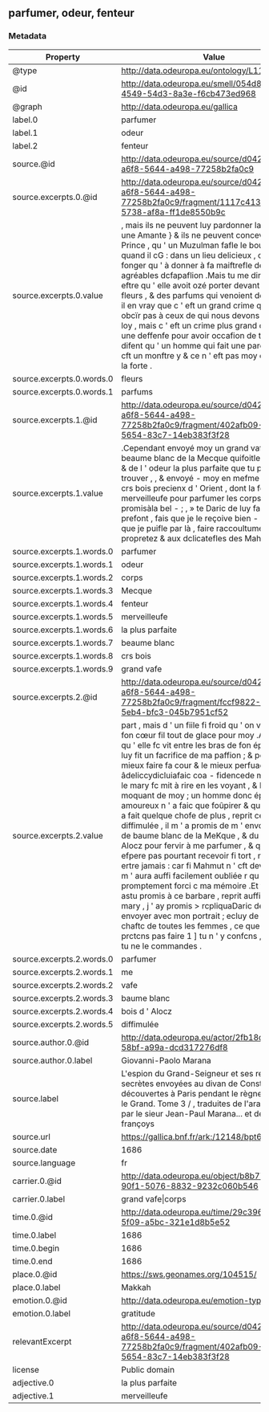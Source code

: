 ## parfumer, odeur, fenteur

### Metadata

| Property | Value |
| -------- | ----- |
| @type | http://data.odeuropa.eu/ontology/L11_Smell |
| @id | http://data.odeuropa.eu/smell/054d828d-4549-54d3-8a3e-f6cb473ed968 |
| @graph | http://data.odeuropa.eu/gallica |
| label.0 | parfumer |
| label.1 | odeur |
| label.2 | fenteur |
| source.@id | http://data.odeuropa.eu/source/d042cafe-a6f8-5644-a498-77258b2fa0c9 |
| source.excerpts.0.@id | http://data.odeuropa.eu/source/d042cafe-a6f8-5644-a498-77258b2fa0c9/fragment/1117c413-8871-5738-af8a-ff1de8550b9c |
| source.excerpts.0.value | , mais ils ne peuvent luy pardonner la mort d ' une Amante } & ils ne peuvent concevoir qu ' un Prince , qu ' un Muzulman fafle le bourreau , quand il cG : dans un lieu delicieux , où il ne doit fonger qu ' à donner à fa maiftrefle des marques agréables dcfapaflion .Mais tu me diras peut - eftre qu ' elle avoit ozé porter devant luy des fleurs , & des parfums qui venoient de fon frere , il en vray que c ' eft un grand crime que de n ' obcïr pas à ceux de qui nous devons recevoir la loy , mais c ' eft un crime plus grand que de faire une deffenfe pour avoir occafion de tuer .Ils difent qu ' un homme qui fait une pareille aélioD cft un monftre y & ce n ' eft pas moy qui parle de la forte . |
| source.excerpts.0.words.0 | fleurs |
| source.excerpts.0.words.1 | parfums |
| source.excerpts.1.@id | http://data.odeuropa.eu/source/d042cafe-a6f8-5644-a498-77258b2fa0c9/fragment/402afb09-0be6-5654-83c7-14eb383f3f28 |
| source.excerpts.1.value | .Cependant envoyé moy un grand vafe de beaume blanc de la Mecque quifoitle plus , pur , & de l ' odeur la plus parfaite que tu pourras trouver , , & envoyé - moy en mefme temps de crs bois precienx d ' Orient , dont la fenteur eft merveilleufe pour parfumer les corps .J ' ay promisàla bel - ; , » te Daric de luy faire ce prefont , fais que je le reçoive bien - otft , afin que je puifle par là , faire raccoultumer Darie aux propretez & aux dclicatefles des Mahometans . |
| source.excerpts.1.words.0 | parfumer |
| source.excerpts.1.words.1 | odeur |
| source.excerpts.1.words.2 | corps |
| source.excerpts.1.words.3 | Mecque |
| source.excerpts.1.words.4 | fenteur |
| source.excerpts.1.words.5 | merveilleufe |
| source.excerpts.1.words.6 | la plus parfaite |
| source.excerpts.1.words.7 | beaume blanc |
| source.excerpts.1.words.8 | crs bois |
| source.excerpts.1.words.9 | grand vafe |
| source.excerpts.2.@id | http://data.odeuropa.eu/source/d042cafe-a6f8-5644-a498-77258b2fa0c9/fragment/fccf9822-0091-5eb4-bfc3-045b7951cf52 |
| source.excerpts.2.value | part , mais d ' un fiile fi froid qu ' on voit bien que fon cœur fil tout de glace pour moy .Aullî - tolt qu ' elle fc vit entre les bras de fon époux , elle luy fit un facrifice de ma paffion ; & pour luy mieux faire fa cour & le mieux perfuader de fa âdeliccydicluiafaic coa - fidencede mes lettres : le mary fc mit à rire en les voyant , & luy dit en fe moquant de moy ; un homme donc éperduëmcnt amoureux n ' a faic que foûpirer & qu ' écrire ? II a fait quelque chofe de plus , reprit cette femme diffimulée , il m ' a promis de m ' envoyer un vafe de baume blanc de la MeKque , & du bois d ' Alocz pour fervir à me parfumer , & que je n ' efpere pas pourtant recevoir fi tort , ny peut - ertre jamais : car fi Mahmut n ' cft devenu fol , il m ' aura auffi facilement oubliée r qu ' il eft promptement forci c ma mémoire .Et toy qu ' astu promis à ce barbare , reprit auffi - toft le mary , j ' ay promis > rcpliquaDaric de luy envoyer avec mon portrait ; ecluy de la plus chaftc de toutes les femmes , ce que je ne prctcns pas faire 1 ] tu n ' y confcns , & fi mcfme tu ne le commandes . |
| source.excerpts.2.words.0 | parfumer |
| source.excerpts.2.words.1 | me |
| source.excerpts.2.words.2 | vafe |
| source.excerpts.2.words.3 | baume blanc |
| source.excerpts.2.words.4 | bois d ' Alocz |
| source.excerpts.2.words.5 | diffimulée |
| source.author.0.@id | http://data.odeuropa.eu/actor/2fb18dfa-3540-58bf-a99a-dcd317276df8 |
| source.author.0.label | Giovanni-Paolo  Marana |
| source.label | L'espion du Grand-Seigneur et ses relations secrètes envoyées au divan de Constantinople, découvertes à Paris pendant le règne de Louys le Grand. Tome 3 / , traduites de l'arabe en italien par le sieur Jean-Paul Marana... et de l'italien françoys |
| source.url | https://gallica.bnf.fr/ark:/12148/bpt6k6270434s |
| source.date | 1686 |
| source.language | fr |
| carrier.0.@id | http://data.odeuropa.eu/object/b8b77560-90f1-5076-8832-9232c060b546 |
| carrier.0.label | grand vafe\|corps |
| time.0.@id | http://data.odeuropa.eu/time/29c39623-3ea7-5f09-a5bc-321e1d8b5e52 |
| time.0.label | 1686 |
| time.0.begin | 1686 |
| time.0.end | 1686 |
| place.0.@id | https://sws.geonames.org/104515/ |
| place.0.label | Makkah |
| emotion.0.@id | http://data.odeuropa.eu/emotion-type/gratitude |
| emotion.0.label | gratitude |
| relevantExcerpt | http://data.odeuropa.eu/source/d042cafe-a6f8-5644-a498-77258b2fa0c9/fragment/402afb09-0be6-5654-83c7-14eb383f3f28 |
| license | Public domain |
| adjective.0 | la plus parfaite |
| adjective.1 | merveilleufe |
